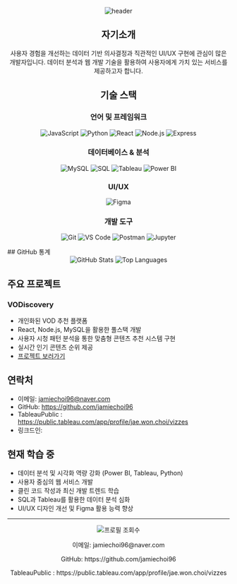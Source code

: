 
<!--
**jamiechoi96/jamiechoi96** is a ✨ _special_ ✨ repository because its `README.md` (this file) appears on your GitHub profile.

Here are some ideas to get you started:

- 🔭 I’m currently working on ...
- 🌱 I’m currently learning ...
- 👯 I’m looking to collaborate on ...
- 🤔 I’m looking for help with ...
- 💬 Ask me about ...
- 📫 How to reach me: ...
- 😄 Pronouns: ...
- ⚡ Fun fact: ...
-->
<p align="center">
  <img src="https://capsule-render.vercel.app/api?type=venom&color=0:4B0082,100:8A2BE2&height=300&section=header&text=CHOI1027&fontSize=90&fontAlignY=55&desc=ㅤ&descAlignY=80&fontColor=b6b6b6" alt="header"/>
</p>




<!-- ### <h2 align="center">💻 Tech Stack 💻</h2> -->
<div align="center">
  


## 자기소개
사용자 경험을 개선하는 데이터 기반 의사결정과 직관적인 UI/UX 구현에 관심이 많은 개발자입니다.
데이터 분석과 웹 개발 기술을 활용하여 사용자에게 가치 있는 서비스를 제공하고자 합니다.

## 기술 스택

### 언어 및 프레임워크
![JavaScript](https://img.shields.io/badge/JavaScript-F7DF1E?style=for-the-badge&logo=javascript&logoColor=black)
![Python](https://img.shields.io/badge/Python-3776AB?style=for-the-badge&logo=python&logoColor=white)
![React](https://img.shields.io/badge/React-61DAFB?style=for-the-badge&logo=react&logoColor=black)
![Node.js](https://img.shields.io/badge/Node.js-339933?style=for-the-badge&logo=node.js&logoColor=white)
![Express](https://img.shields.io/badge/Express-000000?style=for-the-badge&logo=express&logoColor=white)

### 데이터베이스 & 분석
![MySQL](https://img.shields.io/badge/MySQL-4479A1?style=for-the-badge&logo=mysql&logoColor=white)
![SQL](https://img.shields.io/badge/SQL-CC2927?style=for-the-badge&logo=microsoft-sql-server&logoColor=white)
![Tableau](https://img.shields.io/badge/Tableau-E97627?style=for-the-badge&logo=tableau&logoColor=white)
![Power BI](https://img.shields.io/badge/Power%20BI-F2C811?style=for-the-badge&logo=power-bi&logoColor=black)

### UI/UX
![Figma](https://img.shields.io/badge/Figma-F24E1E?style=for-the-badge&logo=figma&logoColor=white)

### 개발 도구
![Git](https://img.shields.io/badge/Git-F05032?style=for-the-badge&logo=git&logoColor=white)
![VS Code](https://img.shields.io/badge/VS_Code-007ACC?style=for-the-badge&logo=visual-studio-code&logoColor=white)
![Postman](https://img.shields.io/badge/Postman-FF6C37?style=for-the-badge&logo=postman&logoColor=white)
![Jupyter](https://img.shields.io/badge/Jupyter-F37626?style=for-the-badge&logo=jupyter&logoColor=white)

</div>
## GitHub 통계

<div align="center">
  <img src="https://github-readme-stats.vercel.app/api?username=jamiechoi96&show_icons=true&theme=radical" alt="GitHub Stats" />
  <img src="https://github-readme-stats.vercel.app/api/top-langs/?username=jamiechoi96&layout=compact&theme=radical" alt="Top Languages" />
</div>

## 주요 프로젝트

### VODiscovery
- 개인화된 VOD 추천 플랫폼
- React, Node.js, MySQL을 활용한 풀스택 개발
- 사용자 시청 패턴 분석을 통한 맞춤형 콘텐츠 추천 시스템 구현
- 실시간 인기 콘텐츠 순위 제공
- [프로젝트 보러가기](https://github.com/jamiechoi96/team3_web)

## 연락처
- 이메일: jamiechoi96@naver.com
- GitHub: https://github.com/jamiechoi96
- TableauPublic : https://public.tableau.com/app/profile/jae.won.choi/vizzes
- 링크드인: 

## 현재 학습 중
- 데이터 분석 및 시각화 역량 강화 (Power BI, Tableau, Python)
- 사용자 중심의 웹 서비스 개발
- 클린 코드 작성과 최신 개발 트렌드 학습
- SQL과 Tableau를 활용한 데이터 분석 심화
- UI/UX 디자인 개선 및 Figma 활용 능력 향상

---

<div align="center">
  <img src="https://komarev.com/ghpvc/?username=jamiechoi96&color=blueviolet" alt="프로필 조회수" />
</div>

<p align="center">이메일: jamiechoi96@naver.com</p>
<p align="center">GitHub: https://github.com/jamiechoi96</p>
<p align="center">TableauPublic : https://public.tableau.com/app/profile/jae.won.choi/vizzes</p>



